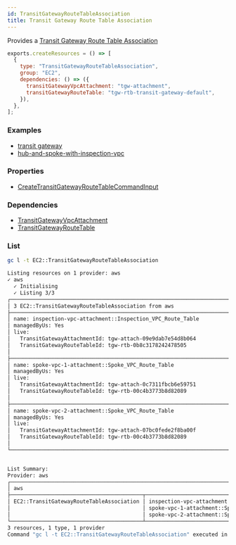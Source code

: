 ```yaml
---
id: TransitGatewayRouteTableAssociation
title: Transit Gateway Route Table Association
---
```


Provides a [Transit Gateway Route Table Association](https://console.aws.amazon.com/vpc/home?#TransitGatewayRouteTables:)

```js
exports.createResources = () => [
  {
    type: "TransitGatewayRouteTableAssociation",
    group: "EC2",
    dependencies: () => ({
      transitGatewayVpcAttachment: "tgw-attachment",
      transitGatewayRouteTable: "tgw-rtb-transit-gateway-default",
    }),
  },
];
```

### Examples

- [transit gateway](https://github.com/grucloud/grucloud/blob/main/examples/aws/EC2/transit-gateway)
- [hub-and-spoke-with-inspection-vpc](https://github.com/grucloud/grucloud/blob/main/examples/aws/EC2/hub-and-spoke-with-inspection-vpc)

### Properties

- [CreateTransitGatewayRouteTableCommandInput](https://docs.aws.amazon.com/AWSJavaScriptSDK/v3/latest/clients/client-ec2/interfaces/createtransitgatewayroutetablecommandinput.html)

### Dependencies

- [TransitGatewayVpcAttachment](./TransitGatewayVpcAttachment.md)
- [TransitGatewayRouteTable](./TransitGatewayRouteTable.md)

### List

```sh
gc l -t EC2::TransitGatewayRouteTableAssociation
```

```sh
Listing resources on 1 provider: aws
✓ aws
  ✓ Initialising
  ✓ Listing 3/3
┌──────────────────────────────────────────────────────────────────────────────────────────┐
│ 3 EC2::TransitGatewayRouteTableAssociation from aws                                      │
├──────────────────────────────────────────────────────────────────────────────────────────┤
│ name: inspection-vpc-attachment::Inspection_VPC_Route_Table                              │
│ managedByUs: Yes                                                                         │
│ live:                                                                                    │
│   TransitGatewayAttachmentId: tgw-attach-09e9dab7e54d8b064                               │
│   TransitGatewayRouteTableId: tgw-rtb-0b8c3178242478505                                  │
│                                                                                          │
├──────────────────────────────────────────────────────────────────────────────────────────┤
│ name: spoke-vpc-1-attachment::Spoke_VPC_Route_Table                                      │
│ managedByUs: Yes                                                                         │
│ live:                                                                                    │
│   TransitGatewayAttachmentId: tgw-attach-0c7311fbcb6e59751                               │
│   TransitGatewayRouteTableId: tgw-rtb-00c4b3773b8d82089                                  │
│                                                                                          │
├──────────────────────────────────────────────────────────────────────────────────────────┤
│ name: spoke-vpc-2-attachment::Spoke_VPC_Route_Table                                      │
│ managedByUs: Yes                                                                         │
│ live:                                                                                    │
│   TransitGatewayAttachmentId: tgw-attach-07bc0fede2f8ba00f                               │
│   TransitGatewayRouteTableId: tgw-rtb-00c4b3773b8d82089                                  │
│                                                                                          │
└──────────────────────────────────────────────────────────────────────────────────────────┘


List Summary:
Provider: aws
┌─────────────────────────────────────────────────────────────────────────────────────────┐
│ aws                                                                                     │
├──────────────────────────────────────────┬──────────────────────────────────────────────┤
│ EC2::TransitGatewayRouteTableAssociation │ inspection-vpc-attachment::Inspection_VPC_R… │
│                                          │ spoke-vpc-1-attachment::Spoke_VPC_Route_Tab… │
│                                          │ spoke-vpc-2-attachment::Spoke_VPC_Route_Tab… │
└──────────────────────────────────────────┴──────────────────────────────────────────────┘
3 resources, 1 type, 1 provider
Command "gc l -t EC2::TransitGatewayRouteTableAssociation" executed in 6s, 165 MB
```
